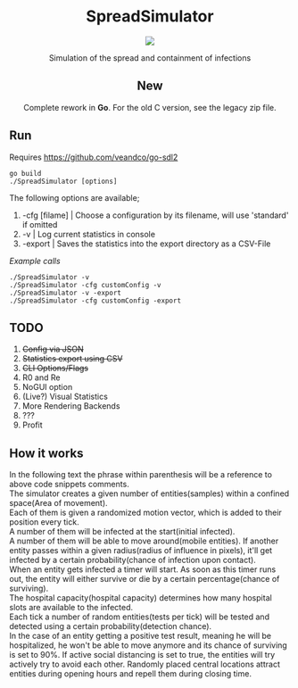 <h1 align="center">SpreadSimulator</h1>

<p align="center">
    <img src="https://img.shields.io/badge/-Golang-blue?style=for-the-badge&logo=go" />
</div>

<br>

<p align="center">
Simulation of the spread and containment of infections
</p>

<h2 align="center">
    New
</h2>
<p align="center">
Complete rework in <b>Go</b>.
For the old C version, see the legacy zip file.
</p>

## Run
Requires https://github.com/veandco/go-sdl2
```
go build
./SpreadSimulator [options]
```
The following options are available;
1. -cfg [filame] | Choose a configuration by its filename, will use 'standard' if omitted
2. -v | Log current statistics in console
3. -export | Saves the statistics into the export directory as a CSV-File

<i> Example calls </i>
```
./SpreadSimulator -v
./SpreadSimulator -cfg customConfig -v
./SpreadSimulator -v -export
./SpreadSimulator -cfg customConfig -export
```


## TODO
1. ~~Config via JSON~~
2. ~~Statistics export using CSV~~
3. ~~CLI Options/Flags~~
4. R0 and Re
5. NoGUI option
6. (Live?) Visual Statistics
7. More Rendering Backends
8. ???
9. Profit

## How it works
In the following text the phrase within parenthesis will be a reference to above code snippets comments.  
The simulator creates a given number of entities(samples) within a confined space(Area of movement).  
Each of them is given a randomized motion vector, which is added to their position every tick.   
A number of them will be infected at the start(initial infected).  
A number of them will be able to move around(mobile entities).
If another entity passes within a given radius(radius of influence in pixels), it'll get infected by a certain probability(chance of infection upon contact).  
When an entity gets infected a timer will start. As soon as this timer runs out, the entity will either survive or die by a certain percentage(chance of surviving).  
The hospital capacity(hospital capacity) determines how many hospital slots are available to the infected.  
Each tick a number of random entities(tests per tick) will be tested and detected using a certain probability(detection chance).  
In the case of an entity getting a positive test result, meaning he will be hospitalized, he won't be able to move anymore and its chance of surviving is set to 90%.
If active social distancing is set to true, the entities will try actively try to avoid each other.
Randomly placed central locations attract entities during opening hours and repell them during closing time.
